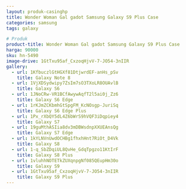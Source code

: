 ```yaml
---
layout: produk-casinghp
title: Wonder Woman Gal gadot Samsung Galaxy S9 Plus Case
categories: samsung
tags: galaxy

# Produk
product-title: Wonder Woman Gal gadot Samsung Galaxy S9 Plus Case
harga: 90000
sku: hn-5490
image-drive: 1GtTxu95af_CxzoqHjvV-7-JO54-3nIIR
gallery:
  - url: 1KfbuczlGtHGXf81DtjwrdEF-anHs_pSv
    title: Galaxy Note 8
  - url: 1VjXDSydwipy7ZsIm7sO3TXoLR8OUAvlB
    title: Galaxy S6
  - url: 1JNoCRw-VR1BCfAwywAqfT2l5ai0j_Zz6
    title: Galaxy S6 Edge
  - url: 1rKJmZCKbmhGtSpgFM_KcNOsgp-JuriSq
    title: Galaxy S6 Edge Plus
  - url: 1Px_rXbQY5dL4Z6bWrS9hVQF3iDqpiey4
    title: Galaxy S7
  - url: 19guMthASIia8dv3mDBWsdnpXXUEAnsQg
    title: Galaxy S7 Edge
  - url: 1kYLNVnUwdOCHBg1fhxhHnt7RiOt_D4Vk
    title: Galaxy S8
  - url: 1-q_SbZDqiUL8QvHe_GdqTpgzo11KtIrF
    title: Galaxy S8 Plus
  - url: 1vluhhNOTETkZUXqnpgNf085QEupHm30o
    title: Galaxy S9
  - url: 1GtTxu95af_CxzoqHjvV-7-JO54-3nIIR
    title: Galaxy S9 Plus
---
```


